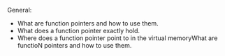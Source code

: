 General:

- What are function pointers and how to use them.
- What does a function pointer exactly hold.
- Where does a function pointer point to in the virtual memoryWhat are functioN pointers and how to use them.
